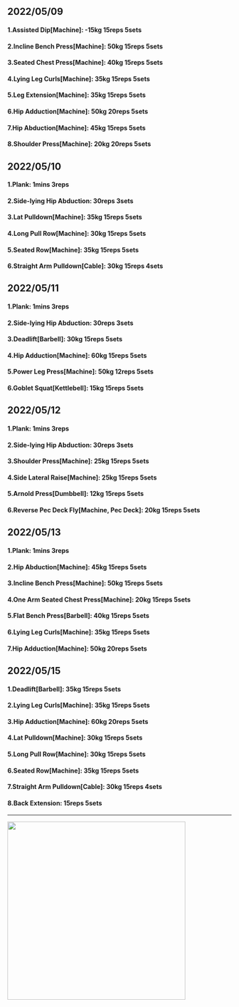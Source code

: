 ## 2022/05/09
#### 1.Assisted Dip\[Machine\]: -15kg 15reps 5sets
#### 2.Incline Bench Press\[Machine\]: 50kg 15reps 5sets
#### 3.Seated Chest Press\[Machine\]: 40kg 15reps 5sets
#### 4.Lying Leg Curls\[Machine\]: 35kg 15reps 5sets
#### 5.Leg Extension\[Machine]: 35kg 15reps 5sets
#### 6.Hip Adduction\[Machine\]: 50kg 20reps 5sets
#### 7.Hip Abduction\[Machine\]: 45kg 15reps 5sets
#### 8.Shoulder Press\[Machine\]: 20kg 20reps 5sets

## 2022/05/10
#### 1.Plank: 1mins 3reps
#### 2.Side-lying Hip Abduction: 30reps 3sets
#### 3.Lat Pulldown\[Machine\]: 35kg 15reps 5sets
#### 4.Long Pull Row\[Machine]: 30kg 15reps 5sets
#### 5.Seated Row\[Machine\]: 35kg 15reps 5sets
#### 6.Straight Arm Pulldown\[Cable\]: 30kg 15reps 4sets

## 2022/05/11
#### 1.Plank: 1mins 3reps
#### 2.Side-lying Hip Abduction: 30reps 3sets
#### 3.Deadlift\[Barbell\]: 30kg 15reps 5sets
#### 4.Hip Adduction\[Machine\]: 60kg 15reps 5sets
#### 5.Power Leg Press\[Machine\]: 50kg 12reps 5sets
#### 6.Goblet Squat\[Kettlebell\]: 15kg 15reps 5sets

## 2022/05/12
#### 1.Plank: 1mins 3reps
#### 2.Side-lying Hip Abduction: 30reps 3sets
#### 3.Shoulder Press\[Machine\]: 25kg 15reps 5sets
#### 4.Side Lateral Raise\[Machine\]: 25kg 15reps 5sets
#### 5.Arnold Press\[Dumbbell\]: 12kg 15reps 5sets
#### 6.Reverse Pec Deck Fly\[Machine, Pec Deck\]: 20kg 15reps 5sets

## 2022/05/13
#### 1.Plank: 1mins 3reps
#### 2.Hip Abduction\[Machine\]: 45kg 15reps 5sets
#### 3.Incline Bench Press\[Machine\]: 50kg 15reps 5sets
#### 4.One Arm Seated Chest Press\[Machine\]: 20kg 15reps 5sets
#### 5.Flat Bench Press\[Barbell\]: 40kg 15reps 5sets
#### 6.Lying Leg Curls\[Machine\]: 35kg 15reps 5sets
#### 7.Hip Adduction\[Machine\]: 50kg 20reps 5sets

## 2022/05/15
#### 1.Deadlift\[Barbell\]: 35kg 15reps 5sets
#### 2.Lying Leg Curls\[Machine\]: 35kg 15reps 5sets
#### 3.Hip Adduction\[Machine\]: 60kg 20reps 5sets
#### 4.Lat Pulldown\[Machine\]: 30kg 15reps 5sets
#### 5.Long Pull Row\[Machine]: 30kg 15reps 5sets
#### 6.Seated Row\[Machine\]: 35kg 15reps 5sets
#### 7.Straight Arm Pulldown\[Cable\]: 30kg 15reps 4sets
#### 8.Back Extension: 15reps 5sets

---

<img src='./_resources/__037.png' width='400px' />
